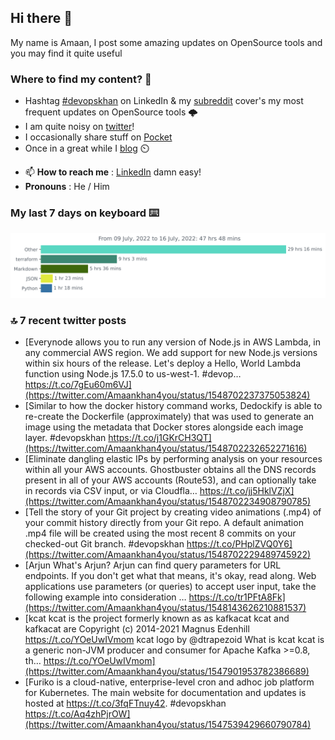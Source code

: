 <!--- [![Hits](https://hits.seeyoufarm.com/api/count/incr/badge.svg?url=https%3A%2F%2Fgithub.com%2Fakhan4u%2Fhit-counter&count_bg=%2379C83D&title_bg=%23555555&icon=&icon_color=%23E7E7E7&title=visits&edge_flat=false)](https://hits.seeyoufarm.com) --->

## Hi there 👋

My name is Amaan, I post some amazing updates on OpenSource tools and you may find it quite useful

### Where to find my content? 🤔

* Hashtag [#devopskhan](https://www.linkedin.com/feed/hashtag/devopskhan/) on LinkedIn & my [subreddit](https://www.reddit.com/r/devopskhan/) cover's my most frequent updates on OpenSource tools 🌩️
* I am quite noisy on [twitter](https://twitter.com/Amaankhan4you)!
* I occasionally share stuff on [Pocket](https://getpocket.com/@ej6g8d1dp2829A16a9Tf5d4T6bAMp3d8791rejDe86yem3bm4e14ex4fT4dluk29)
* Once in a great while I [blog](https://linuxparrot.com/) ⏲️


- 📫 **How to reach me** : [LinkedIn](https://www.linkedin.com/in/amaan-khan-linux-ninja) damn easy!
- **Pronouns** : He / Him

### My last 7 days on keyboard ⌨️

<img src="https://github.com/akhan4u/akhan4u/blob/main/images/stat.svg" alt="Amaan's Wakatime Activity!"/>

### 🔝 7 recent twitter posts
<!-- DEVDOJO:START -->
- [Everynode allows you to run any version of Node.js in AWS Lambda, in any commercial AWS region. We add support for new Node.js versions within six hours of the release. Let&#39;s deploy a Hello, World Lambda function using Node.js 17.5.0 to us-west-1. #devop… https://t.co/7gEu60m6VJ](https://twitter.com/Amaankhan4you/status/1548702237375053824)
- [Similar to how the docker history command works, Dedockify is able to re-create the Dockerfile &lpar;approximately&rpar; that was used to generate an image using the metadata that Docker stores alongside each image layer. #devopskhan https://t.co/j1GKrCH3QT](https://twitter.com/Amaankhan4you/status/1548702232652271616)
- [Eliminate dangling elastic IPs by performing analysis on your resources within all your AWS accounts. Ghostbuster obtains all the DNS records present in all of your AWS accounts &lpar;Route53&rpar;, and can optionally take in records via CSV input, or via Cloudfla… https://t.co/jj5HklVZjX](https://twitter.com/Amaankhan4you/status/1548702234908790785)
- [Tell the story of your Git project by creating video animations &lpar;.mp4&rpar; of your commit history directly from your Git repo. A default animation .mp4 file will be created using the most recent 8 commits on your checked-out Git branch. #devopskhan https://t.co/PHplZVQ0Y6](https://twitter.com/Amaankhan4you/status/1548702229489745922)
- [Arjun What&#39;s Arjun? Arjun can find query parameters for URL endpoints. If you don&#39;t get what that means, it&#39;s okay, read along. Web applications use parameters &lpar;or queries&rpar; to accept user input, take the following example into consideration … https://t.co/tr1PFtA8Fk](https://twitter.com/Amaankhan4you/status/1548143626210881537)
- [kcat kcat is the project formerly known as as kafkacat kcat and kafkacat are Copyright &lpar;c&rpar; 2014-2021 Magnus Edenhill https://t.co/YOeUwIVmom kcat logo by @dtrapezoid What is kcat kcat is a generic non-JVM producer and consumer for Apache Kafka &gt;=0.8, th… https://t.co/YOeUwIVmom](https://twitter.com/Amaankhan4you/status/1547901953782386689)
- [Furiko is a cloud-native, enterprise-level cron and adhoc job platform for Kubernetes. The main website for documentation and updates is hosted at https://t.co/3fqFTnuy42. #devopskhan https://t.co/Aq4zhPjrOW](https://twitter.com/Amaankhan4you/status/1547539429660790784)
<!-- DEVDOJO:END -->

<!-- ![Amaan's GitHub stats](https://github-readme-stats.vercel.app/api?username=akhan4u&count_private=true&show_icons=true&hide=contribs) -->
